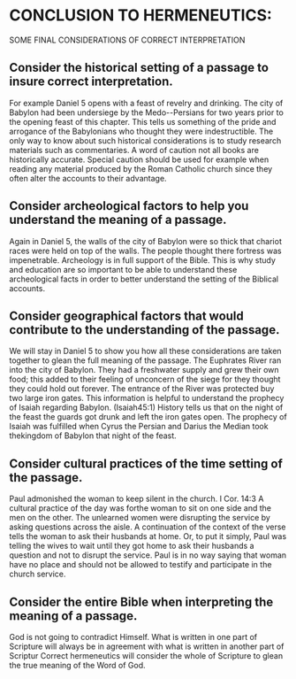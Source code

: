 # CONCLUSION TO HERMENEUTICS:

SOME FINAL CONSIDERATIONS OF CORRECT INTERPRETATION

## Consider the historical setting of a passage to insure correct interpretation.

For example Daniel 5 opens with a feast of revelry and drinking. The
city of Babylon had been undersiege by the Medo--Persians for two years
prior to the opening feast of this chapter. This tells us something of
the pride and arrogance of the Babylonians who thought they were
indestructible. The only way to know about such historical
considerations is to study research materials such as commentaries. A
word of caution not all books are historically accurate. Special caution
should be used for example when reading any material produced by the
Roman Catholic church since they often alter the accounts to their
advantage.

## Consider archeological factors to help you understand the meaning of a passage.

Again in Daniel 5, the walls of the city of Babylon were so thick that
chariot races were held on top of the walls. The people thought there
fortress was impenetrable. Archeology is in full support of the Bible.
This is why study and education are so important to be able to
understand these archeological facts in order to better understand the
setting of the Biblical accounts.

## Consider geographical factors that would contribute to the understanding of the passage.

We will stay in Daniel 5 to show you how all these considerations are
taken together to glean the full meaning of the passage. The Euphrates
River ran into the city of Babylon. They had a freshwater supply and
grew their own food; this added to their feeling of unconcern of the
siege for they thought they could hold out forever. The entrance of the
River was protected buy two large iron gates. This information is
helpful to understand the prophecy of Isaiah regarding Babylon.
(Isaiah45:1) History tells us that on the night of the feast the guards
got drunk and left the iron gates open. The prophecy of Isaiah was
fulfilled when Cyrus the Persian and Darius the Median took thekingdom
of Babylon that night of the feast.

## Consider cultural practices of the time setting of the passage.

Paul admonished the woman to keep silent in the church. I Cor. 14:3 A
cultural practice of the day was forthe woman to sit on one side and the
men on the other. The unlearned women were disrupting the service by
asking questions across the aisle. A continuation of the context of the
verse tells the woman to ask their husbands at home. Or, to put it
simply, Paul was telling the wives to wait until they got home to ask
their husbands a question and not to disrupt the service. Paul is in no
way saying that woman have no place and should not be allowed to testify
and participate in the church service.

## Consider the entire Bible when interpreting the meaning of a passage.

God is not going to contradict Himself. What is written in one part of
Scripture will always be in agreement with what is written in another
part of Scriptur Correct hermeneutics will consider the whole of
Scripture to glean the true meaning of the Word of God.
